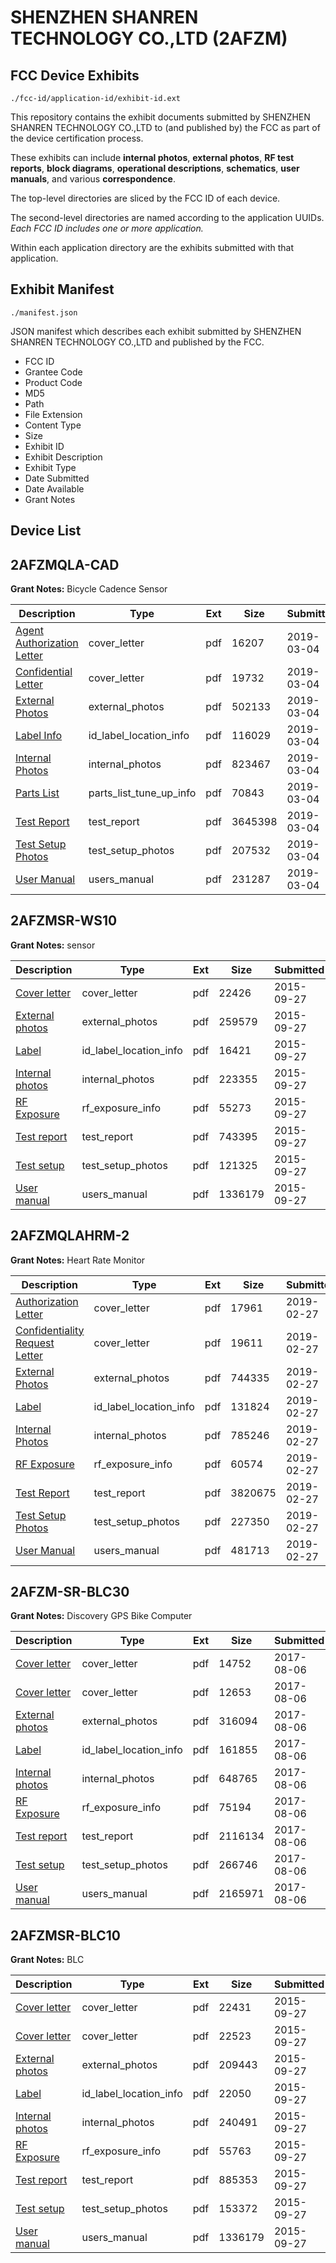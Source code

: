 # SHENZHEN SHANREN TECHNOLOGY CO.,LTD (2AFZM)
## FCC Device Exhibits

```
./fcc-id/application-id/exhibit-id.ext
```

This repository contains the exhibit documents submitted by SHENZHEN SHANREN TECHNOLOGY CO.,LTD to (and published by) the FCC as part of the device certification process.

These exhibits can include **internal photos**, **external photos**, **RF test reports**, **block diagrams**, **operational descriptions**, **schematics**, **user manuals**, and various **correspondence**.

The top-level directories are sliced by the FCC ID of each device.

The second-level directories are named according to the application UUIDs. *Each FCC ID includes one or more application.*

Within each application directory are the exhibits submitted with that application. 

## Exhibit Manifest

```
./manifest.json
```

JSON manifest which describes each exhibit submitted by SHENZHEN SHANREN TECHNOLOGY CO.,LTD and published by the FCC.

- FCC ID
- Grantee Code
- Product Code
- MD5
- Path
- File Extension
- Content Type
- Size
- Exhibit ID
- Exhibit Description
- Exhibit Type
- Date Submitted
- Date Available
- Grant Notes

## Device List
## 2AFZMQLA-CAD
**Grant Notes:** Bicycle Cadence Sensor

| Description | Type | Ext | Size | Submitted | Available |
| ----------- | ---- | --- | ---- | --------- | --------- |
| [Agent Authorization Letter](2AFZMQLA-CAD/b026c2d773c235b8c519a6ff71c31bf9/4188585.pdf) | cover_letter | pdf | 16207 | 2019-03-04 | 2019-03-04 |
| [Confidential Letter](2AFZMQLA-CAD/b026c2d773c235b8c519a6ff71c31bf9/4188586.pdf) | cover_letter | pdf | 19732 | 2019-03-04 | 2019-03-04 |
| [External Photos](2AFZMQLA-CAD/b026c2d773c235b8c519a6ff71c31bf9/4188584.pdf) | external_photos | pdf | 502133 | 2019-03-04 | 2019-03-04 |
| [Label Info](2AFZMQLA-CAD/b026c2d773c235b8c519a6ff71c31bf9/4188588.pdf) | id_label_location_info | pdf | 116029 | 2019-03-04 | 2019-03-04 |
| [Internal Photos](2AFZMQLA-CAD/b026c2d773c235b8c519a6ff71c31bf9/4188587.pdf) | internal_photos | pdf | 823467 | 2019-03-04 | 2019-03-04 |
| [Parts List](2AFZMQLA-CAD/b026c2d773c235b8c519a6ff71c31bf9/4188583.pdf) | parts_list_tune_up_info | pdf | 70843 | 2019-03-04 | 2019-03-04 |
| [Test Report](2AFZMQLA-CAD/b026c2d773c235b8c519a6ff71c31bf9/4188590.pdf) | test_report | pdf | 3645398 | 2019-03-04 | 2019-03-04 |
| [Test Setup Photos](2AFZMQLA-CAD/b026c2d773c235b8c519a6ff71c31bf9/4188589.pdf) | test_setup_photos | pdf | 207532 | 2019-03-04 | 2019-03-04 |
| [User Manual](2AFZMQLA-CAD/b026c2d773c235b8c519a6ff71c31bf9/4188591.pdf) | users_manual | pdf | 231287 | 2019-03-04 | 2019-03-04 |
## 2AFZMSR-WS10
**Grant Notes:** sensor

| Description | Type | Ext | Size | Submitted | Available |
| ----------- | ---- | --- | ---- | --------- | --------- |
| [Cover letter](2AFZMSR-WS10/2c275b92522580efb944b5eb79ce68ee/2763527.pdf) | cover_letter | pdf | 22426 | 2015-09-27 | 2015-09-27 |
| [External photos](2AFZMSR-WS10/2c275b92522580efb944b5eb79ce68ee/2763528.pdf) | external_photos | pdf | 259579 | 2015-09-27 | 2015-09-27 |
| [Label](2AFZMSR-WS10/2c275b92522580efb944b5eb79ce68ee/2763529.pdf) | id_label_location_info | pdf | 16421 | 2015-09-27 | 2015-09-27 |
| [Internal photos](2AFZMSR-WS10/2c275b92522580efb944b5eb79ce68ee/2763530.pdf) | internal_photos | pdf | 223355 | 2015-09-27 | 2015-09-27 |
| [RF Exposure](2AFZMSR-WS10/2c275b92522580efb944b5eb79ce68ee/2763532.pdf) | rf_exposure_info | pdf | 55273 | 2015-09-27 | 2015-09-27 |
| [Test report](2AFZMSR-WS10/2c275b92522580efb944b5eb79ce68ee/2763534.pdf) | test_report | pdf | 743395 | 2015-09-27 | 2015-09-27 |
| [Test setup](2AFZMSR-WS10/2c275b92522580efb944b5eb79ce68ee/2763535.pdf) | test_setup_photos | pdf | 121325 | 2015-09-27 | 2015-09-27 |
| [User manual](2AFZMSR-WS10/2c275b92522580efb944b5eb79ce68ee/2763509.pdf) | users_manual | pdf | 1336179 | 2015-09-27 | 2015-09-27 |
## 2AFZMQLAHRM-2
**Grant Notes:** Heart Rate Monitor

| Description | Type | Ext | Size | Submitted | Available |
| ----------- | ---- | --- | ---- | --------- | --------- |
| [Authorization Letter](2AFZMQLAHRM-2/f2c8ce65623dfe1acb8acdf3a70d2451/4183167.pdf) | cover_letter | pdf | 17961 | 2019-02-27 | 2019-02-27 |
| [Confidentiality Request Letter](2AFZMQLAHRM-2/f2c8ce65623dfe1acb8acdf3a70d2451/4183168.pdf) | cover_letter | pdf | 19611 | 2019-02-27 | 2019-02-27 |
| [External Photos](2AFZMQLAHRM-2/f2c8ce65623dfe1acb8acdf3a70d2451/4183166.pdf) | external_photos | pdf | 744335 | 2019-02-27 | 2019-02-27 |
| [Label](2AFZMQLAHRM-2/f2c8ce65623dfe1acb8acdf3a70d2451/4183172.pdf) | id_label_location_info | pdf | 131824 | 2019-02-27 | 2019-02-27 |
| [Internal Photos](2AFZMQLAHRM-2/f2c8ce65623dfe1acb8acdf3a70d2451/4183171.pdf) | internal_photos | pdf | 785246 | 2019-02-27 | 2019-02-27 |
| [RF Exposure](2AFZMQLAHRM-2/f2c8ce65623dfe1acb8acdf3a70d2451/4183169.pdf) | rf_exposure_info | pdf | 60574 | 2019-02-27 | 2019-02-27 |
| [Test Report](2AFZMQLAHRM-2/f2c8ce65623dfe1acb8acdf3a70d2451/4183173.pdf) | test_report | pdf | 3820675 | 2019-02-27 | 2019-02-27 |
| [Test Setup Photos](2AFZMQLAHRM-2/f2c8ce65623dfe1acb8acdf3a70d2451/4183174.pdf) | test_setup_photos | pdf | 227350 | 2019-02-27 | 2019-02-27 |
| [User Manual](2AFZMQLAHRM-2/f2c8ce65623dfe1acb8acdf3a70d2451/4183170.pdf) | users_manual | pdf | 481713 | 2019-02-27 | 2019-02-27 |
## 2AFZM-SR-BLC30
**Grant Notes:** Discovery GPS Bike Computer

| Description | Type | Ext | Size | Submitted | Available |
| ----------- | ---- | --- | ---- | --------- | --------- |
| [Cover letter](2AFZM-SR-BLC30/66c5a0553e6c55df861fe49ac3e2af05/3497945.pdf) | cover_letter | pdf | 14752 | 2017-08-06 | 2017-08-06 |
| [Cover letter](2AFZM-SR-BLC30/66c5a0553e6c55df861fe49ac3e2af05/3497947.pdf) | cover_letter | pdf | 12653 | 2017-08-06 | 2017-08-06 |
| [External photos](2AFZM-SR-BLC30/66c5a0553e6c55df861fe49ac3e2af05/3497949.pdf) | external_photos | pdf | 316094 | 2017-08-06 | 2017-08-06 |
| [Label](2AFZM-SR-BLC30/66c5a0553e6c55df861fe49ac3e2af05/3497951.pdf) | id_label_location_info | pdf | 161855 | 2017-08-06 | 2017-08-06 |
| [Internal photos](2AFZM-SR-BLC30/66c5a0553e6c55df861fe49ac3e2af05/3497954.pdf) | internal_photos | pdf | 648765 | 2017-08-06 | 2017-08-06 |
| [RF Exposure](2AFZM-SR-BLC30/66c5a0553e6c55df861fe49ac3e2af05/3497958.pdf) | rf_exposure_info | pdf | 75194 | 2017-08-06 | 2017-08-06 |
| [Test report](2AFZM-SR-BLC30/66c5a0553e6c55df861fe49ac3e2af05/3497961.pdf) | test_report | pdf | 2116134 | 2017-08-06 | 2017-08-06 |
| [Test setup](2AFZM-SR-BLC30/66c5a0553e6c55df861fe49ac3e2af05/3497964.pdf) | test_setup_photos | pdf | 266746 | 2017-08-06 | 2017-08-06 |
| [User manual](2AFZM-SR-BLC30/66c5a0553e6c55df861fe49ac3e2af05/3497965.pdf) | users_manual | pdf | 2165971 | 2017-08-06 | 2017-08-06 |
## 2AFZMSR-BLC10
**Grant Notes:** BLC

| Description | Type | Ext | Size | Submitted | Available |
| ----------- | ---- | --- | ---- | --------- | --------- |
| [Cover letter](2AFZMSR-BLC10/42b18e88196d84bb2771d3483c421781/2763499.pdf) | cover_letter | pdf | 22431 | 2015-09-27 | 2015-09-27 |
| [Cover letter](2AFZMSR-BLC10/42b18e88196d84bb2771d3483c421781/2763500.pdf) | cover_letter | pdf | 22523 | 2015-09-27 | 2015-09-27 |
| [External photos](2AFZMSR-BLC10/42b18e88196d84bb2771d3483c421781/2763501.pdf) | external_photos | pdf | 209443 | 2015-09-27 | 2015-09-27 |
| [Label](2AFZMSR-BLC10/42b18e88196d84bb2771d3483c421781/2763502.pdf) | id_label_location_info | pdf | 22050 | 2015-09-27 | 2015-09-27 |
| [Internal photos](2AFZMSR-BLC10/42b18e88196d84bb2771d3483c421781/2763503.pdf) | internal_photos | pdf | 240491 | 2015-09-27 | 2015-09-27 |
| [RF Exposure](2AFZMSR-BLC10/42b18e88196d84bb2771d3483c421781/2763505.pdf) | rf_exposure_info | pdf | 55763 | 2015-09-27 | 2015-09-27 |
| [Test report](2AFZMSR-BLC10/42b18e88196d84bb2771d3483c421781/2763507.pdf) | test_report | pdf | 885353 | 2015-09-27 | 2015-09-27 |
| [Test setup](2AFZMSR-BLC10/42b18e88196d84bb2771d3483c421781/2763508.pdf) | test_setup_photos | pdf | 153372 | 2015-09-27 | 2015-09-27 |
| [User manual](2AFZMSR-BLC10/42b18e88196d84bb2771d3483c421781/2763509.pdf) | users_manual | pdf | 1336179 | 2015-09-27 | 2015-09-27 |
